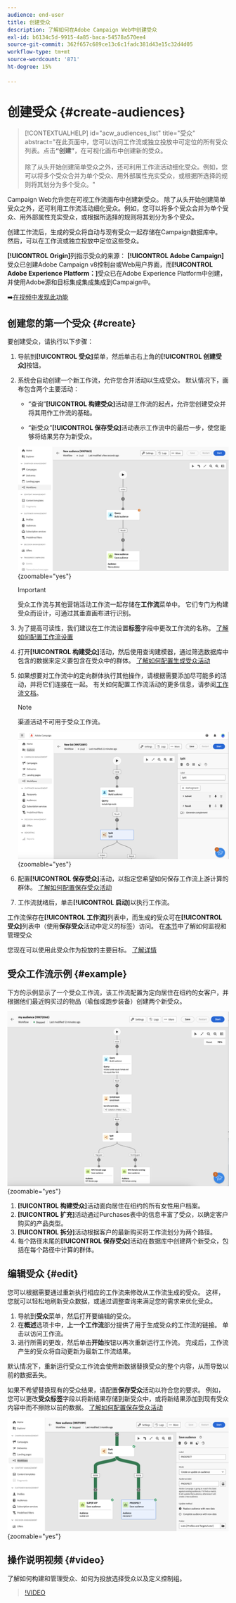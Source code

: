 ```yaml
---
audience: end-user
title: 创建受众
description: 了解如何在Adobe Campaign Web中创建受众
exl-id: b6134c5d-9915-4a85-baca-54578a570ee4
source-git-commit: 362f657c689ce13c6c1fadc381d43e15c32d4d05
workflow-type: tm+mt
source-wordcount: '871'
ht-degree: 15%

---
```


# 创建受众 {#create-audiences}

>[!CONTEXTUALHELP]
>id="acw_audiences_list"
>title="受众"
>abstract="在此页面中，您可以访问工作流或独立投放中可定位的所有受众列表。点击&#x200B;**“创建”**，在可视化画布中创建新的受众。<br/><br/>除了从头开始创建简单受众之外，还可利用工作流活动细化受众。例如，您可以将多个受众合并为单个受众、用外部属性充实受众，或根据所选择的规则将其划分为多个受众。"

<!--
[!CONTEXTUALHELP]
>id="acw_audiences_create_settings"
>title="Audience settings"
>abstract="Enter the name of the audience and additional options, then click the **Create Audience** button."-->

Campaign Web允许您在可视工作流画布中创建新受众。 除了从头开始创建简单受众之外，还可利用工作流活动细化受众。例如，您可以将多个受众合并为单个受众、用外部属性充实受众，或根据所选择的规则将其划分为多个受众。

创建工作流后，生成的受众将自动与现有受众一起存储在Campaign数据库中。 然后，可以在工作流或独立投放中定位这些受众。

**[!UICONTROL Origin]**&#x200B;列指示受众的来源： **[!UICONTROL Adobe Campaign]**&#x200B;受众已创建Adobe Campaign v8控制台或Web用户界面，而&#x200B;**[!UICONTROL Adobe Experience Platform：]**&#x200B;受众已在Adobe Experience Platform中创建，并使用Adobe源和目标集成集成集成到Campaign中。

➡️[在视频中发现此功能](#video)

## 创建您的第一个受众 {#create}

要创建受众，请执行以下步骤：

1. 导航到&#x200B;**[!UICONTROL 受众]**&#x200B;菜单，然后单击右上角的&#x200B;**[!UICONTROL 创建受众]**&#x200B;按钮。

1. 系统会自动创建一个新工作流，允许您合并活动以生成受众。 默认情况下，画布包含两个主要活动：

   * “查询”**[!UICONTROL 构建受众]**&#x200B;活动是工作流的起点，允许您创建受众并将其用作工作流的基础。

   * “新受众”**[!UICONTROL 保存受众]**&#x200B;活动表示工作流中的最后一步，使您能够将结果另存为新受众。

   ![](assets/create-audience-blank.png){zoomable="yes"}

   >[!IMPORTANT]
   >
   >受众工作流与其他营销活动工作流一起存储在&#x200B;**工作流**&#x200B;菜单中。 它们专门为构建受众而设计，可通过其垂直画布进行识别。

1. 为了提高可读性，我们建议在工作流设置&#x200B;**标签**&#x200B;字段中更改工作流的名称。 [了解如何配置工作流设置](../workflows/workflow-settings.md)

1. 打开&#x200B;**[!UICONTROL 构建受众]**&#x200B;活动，然后使用查询建模器，通过筛选数据库中包含的数据来定义要包含在受众中的群体。 [了解如何配置生成受众活动](../workflows/activities/build-audience.md)

1. 如果想要对工作流中的定向群体执行其他操作，请根据需要添加尽可能多的活动，并将它们连接在一起。 有关如何配置工作流活动的更多信息，请参阅[工作流文档](../workflows/activities/about-activities.md)。

   >[!NOTE]
   >
   >渠道活动不可用于受众工作流。

   ![](assets/audience-creation-canvas.png){zoomable="yes"}

1. 配置&#x200B;**[!UICONTROL 保存受众]**&#x200B;活动，以指定您希望如何保存工作流上游计算的群体。 [了解如何配置保存受众活动](../workflows/activities/save-audience.md)

1. 工作流就绪后，单击&#x200B;**[!UICONTROL 启动]**&#x200B;以执行工作流。

工作流保存在&#x200B;**[!UICONTROL 工作流]**&#x200B;列表中，而生成的受众可在&#x200B;**[!UICONTROL 受众]**&#x200B;列表中（使用&#x200B;**保存受众**&#x200B;活动中定义的标签）访问。 在[本节](manage-audience.md)中了解如何监视和管理受众

您现在可以使用此受众作为投放的主要目标。 [了解详情](add-audience.md)

## 受众工作流示例 {#example}

下方的示例显示了一个受众工作流，该工作流配置为定向居住在纽约的女客户，并根据他们最近购买过的物品（瑜伽或跑步装备）创建两个新受众。

![](assets/audiences-example.png){zoomable="yes"}

1. **[!UICONTROL 构建受众]**&#x200B;活动面向居住在纽约的所有女性用户档案。
1. **[!UICONTROL 扩充]**&#x200B;活动通过Purchases表中的信息丰富了受众，以确定客户购买的产品类型。
1. **[!UICONTROL 拆分]**&#x200B;活动根据客户的最新购买将工作流划分为两个路径。
1. 每个路径末尾的&#x200B;**[!UICONTROL 保存受众]**&#x200B;活动在数据库中创建两个新受众，包括在每个路径中计算的群体。

## 编辑受众 {#edit}

您可以根据需要通过重新执行相应的工作流来修改从工作流生成的受众。 这样，您就可以轻松地刷新受众数据，或通过调整查询来满足您的需求来优化受众。

1. 导航到&#x200B;**受众**&#x200B;菜单，然后打开要编辑的受众。
1. 在&#x200B;**概述**&#x200B;选项卡中，**上一个工作流**&#x200B;部分提供了用于生成受众的工作流的链接。 单击以访问工作流。
1. 进行所需的更改，然后单击&#x200B;**开始**&#x200B;按钮以再次重新运行工作流。 完成后，工作流产生的受众将自动更新为最新工作流结果。

默认情况下，重新运行受众工作流会使用新数据替换受众的整个内容，从而导致以前的数据丢失。

如果不希望替换现有的受众结果，请配置&#x200B;**保存受众**&#x200B;活动以符合您的要求。 例如，您可以更改&#x200B;**受众标签**&#x200B;字段以将新结果存储到新受众中，或将新结果添加到现有受众内容中而不擦除以前的数据。 [了解如何配置保存受众活动](../workflows/activities/save-audience.md)

![](assets/edit-audience-save.png){zoomable="yes"}

## 操作说明视频 {#video}

了解如何构建和管理受众、如何为投放选择受众以及定义控制组。

>[!VIDEO](https://video.tv.adobe.com/v/3425861?quality=12)
